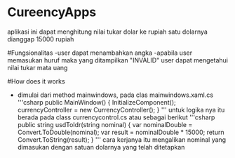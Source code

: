 # CureencyApps
aplikasi ini dapat menghitung nilai tukar dolar ke rupiah
satu dolarnya dianggap 15000 rupiah

#Fungsionalitas
-user dapat menambahkan angka
-apabila user memasukan huruf maka yang ditampilkan "INVALID"
user dapat mengetahui nilai tukar mata uang

#How does it works
- dimulai dari method mainwindows, pada clas mainwindows.xaml.cs
'''csharp
public MainWindow()
        {
            InitializeComponent();
            currencyController = new CurrencyController();
        }
'''
untuk logika nya itu berada pada class currencycontrol.cs atau sebagai berikut
'''csharp
public string usdToIdr(string nominal)
        {
            var nominalDouble = Convert.ToDouble(nominal);
            var result = nominalDouble * 15000;
            return Convert.ToString(result);
        }
        '''
        cara kerjanya itu mengalikan nominal yang dimasukan dengan satuan dolarnya yang telah ditetapkan
